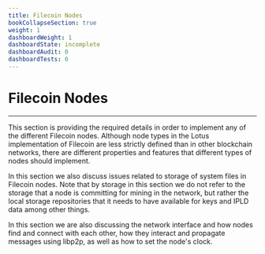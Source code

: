 ```yaml
---
title: Filecoin Nodes
bookCollapseSection: true
weight: 1
dashboardWeight: 1
dashboardState: incomplete
dashboardAudit: 0
dashboardTests: 0
---
```


# Filecoin Nodes
---

This section is providing the required details in order to implement any of the different Filecoin nodes. Although node types in the Lotus implementation of Filecoin are less strictly defined than in other blockchain networks, there are different properties and features that different types of nodes should implement.

In this section we also discuss issues related to storage of system files in Filecoin nodes. Note that by storage in this section we do not refer to the storage that a node is committing for mining in the network, but rather the local storage repositories that it needs to have available for keys and IPLD data among other things.

In this section we are also discussing the network interface and how nodes find and connect with each other, how they interact and propagate messages using libp2p, as well as how to set the node's clock.
